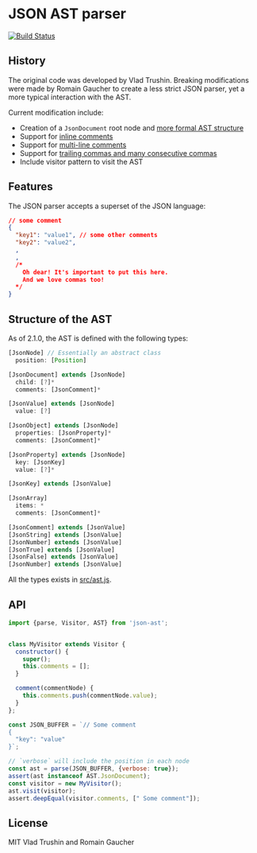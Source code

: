 # JSON AST parser

[![Build Status](https://travis-ci.org/neuroo/json-ast.svg?branch=master)](https://travis-ci.org/neuroo/json-ast)

## History
The original code was developed by Vlad Trushin. Breaking modifications were made by Romain Gaucher to create a less strict JSON parser, yet a more typical interaction with the AST.

Current modification include:
* Creation of a `JsonDocument` root node and [more formal AST structure](src/ast.js)
* Support for [inline comments](test/cases/comment-in-object.json)
* Support for [multi-line comments](test/cases/multi-line-comments-in-object.js)
* Support for [trailing commas and many consecutive commas](test/cases/object-trailing-commas.json)
* Include visitor pattern to visit the AST

## Features
The JSON parser accepts a superset of the JSON language:
```json
// some comment
{
  "key1": "value1", // some other comments
  "key2": "value2",
  ,
  ,
  /*
    Oh dear! It's important to put this here.
    And we love commas too!
  */
}
```

## Structure of the AST
As of 2.1.0, the AST is defined with the following types:

```javascript
[JsonNode] // Essentially an abstract class
  position: [Position]

[JsonDocument] extends [JsonNode]
  child: [?]*
  comments: [JsonComment]*

[JsonValue] extends [JsonNode]
  value: [?]

[JsonObject] extends [JsonNode]
  properties: [JsonProperty]*
  comments: [JsonComment]*

[JsonProperty] extends [JsonNode]
  key: [JsonKey]
  value: [?]*

[JsonKey] extends [JsonValue]

[JsonArray]
  items: *
  comments: [JsonComment]*

[JsonComment] extends [JsonValue]
[JsonString] extends [JsonValue]
[JsonNumber] extends [JsonValue]
[JsonTrue] extends [JsonValue]
[JsonFalse] extends [JsonValue]
[JsonNumber] extends [JsonValue]
```

All the types exists in [src/ast.js](src/ast.js).

## API
```javascript
import {parse, Visitor, AST} from 'json-ast';


class MyVisitor extends Visitor {
  constructor() {
    super();
    this.comments = [];
  }

  comment(commentNode) {
    this.comments.push(commentNode.value);
  }
};

const JSON_BUFFER = `// Some comment
{
  "key": "value"
}`;

// `verbose` will include the position in each node
const ast = parse(JSON_BUFFER, {verbose: true});
assert(ast instanceof AST.JsonDocument);
const visitor = new MyVisitor();
ast.visit(visitor);
assert.deepEqual(visitor.comments, [" Some comment"]);
```


## License
MIT Vlad Trushin and Romain Gaucher
